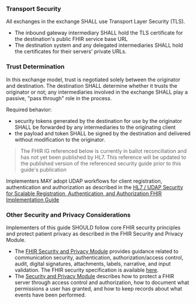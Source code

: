 ### Transport Security

All exchanges in the exchange SHALL use Transport Layer Security (TLS).

- The inbound gateway intermediary SHALL hold the TLS certificate for the destination's public FHIR service base URL
- The destination system and any delegated intermediaries SHALL hold the certificates for their servers' private URLs.

<p></p>

### Trust Determination

In this exchange model, trust is negotiated solely between the originator and destination. The destination SHALL determine whether it trusts the originator or not; any intermediaries involved in the exchange SHALL play a passive, "pass through" role in the process.

Required behavior:

- security tokens generated by the destination for use by the originator SHALL be forwarded by any intermediaries to the originating client
- the payload and token SHALL be signed by the destination and delivered without modification to the originator.

<p></p>



<blockquote class="note-to-balloters">
<p>
The FHIR IG referenced below is currently in ballot reconciliation and has not yet been published by HL7. This reference will be updated to the published version of the referenced security guide prior to this guide's publication</p>
</blockquote>

Implementers MAY adopt UDAP workflows for client registration, authentication and authorization as described in the [HL7 / UDAP Security for Scalable Registration, Authentication, and Authorization FHIR Implementation Guide](https://build.fhir.org/ig/HL7/fhir-udap-security-ig/branches/main/index.html) 

<p></p>

### Other Security and Privacy Considerations

Implementers of this guide SHOULD follow core FHIR security principles and protect patient privacy as described in the FHIR Security and Privacy Module.

- The [FHIR Security and Privacy Module](https://www.hl7.org/fhir/secpriv-module.html) provides guidance related to communication security, authentication, authorization/access control, audit, digital signatures, attachments, labels, narrative, and input validation. The FHIR security specification is available [here](https://www.hl7.org/fhir/security.html).
- The [Security and Privacy Module](https://www.hl7.org/fhir/secpriv-module.html) describes how to protect a FHIR server through access control and authorization, how to document what permissions a user has granted, and how to keep records about what events have been performed.

<br><br>



